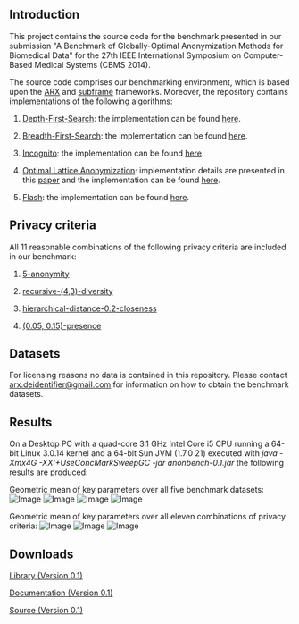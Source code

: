 Introduction
------
This project contains the source code for the benchmark presented in our submission
"A Benchmark of Globally-Optimal Anonymization Methods for Biomedical Data" for the
27th IEEE International Symposium on Computer-Based Medical Systems (CBMS 2014).

The source code comprises our benchmarking environment, which is based upon
the [ARX](http://arx.deidentifier.org/) and [subframe](https://github.com/prasser/subframe) 
frameworks. Moreover, the repository contains implementations of the following algorithms:

1. [Depth-First-Search](http://en.wikipedia.org/wiki/Depth-first_search): the implementation can be found [here](https://github.com/arx-deidentifier/anonbench/blob/master/src/org/deidentifier/arx/algorithm/AlgorithmDFS.java).

2. [Breadth-First-Search](http://en.wikipedia.org/wiki/Breadth-first_search): the implementation can be found [here](https://github.com/arx-deidentifier/anonbench/blob/master/src/org/deidentifier/arx/algorithm/AlgorithmBFS.java).

3. [Incognito](http://dx.doi.org/10.1145/1066157.1066164): the implementation can be found [here](https://github.com/arx-deidentifier/anonbench/blob/master/src/org/deidentifier/arx/algorithm/AlgorithmIncognito.java).

4. [Optimal Lattice Anonymization](http://dx.doi.org/10.1197/jamia.M3144): implementation details are presented in this [paper](http://dx.doi.org/10.1109/CBMS.2012.6266366)
   and the implementation can be found [here](https://github.com/arx-deidentifier/anonbench/blob/master/src/org/deidentifier/arx/algorithm/AlgorithmOLA.java).

5. [Flash](http://dx.doi.org/10.1109/SocialCom-PASSAT.2012.52): the implementation can be found [here](https://github.com/arx-deidentifier/anonbench/blob/master/src/org/deidentifier/arx/algorithm/AlgorithmFlash.java).

Privacy criteria
------
All 11 reasonable combinations of the following privacy criteria are included in our benchmark:

1. [5-anonymity](http://dx.doi.org/10.1142/S0218488502001648)

2. [recursive-(4,3)-diversity](http://dx.doi.org/10.1145/1217299.1217302)

3. [hierarchical-distance-0.2-closeness](http://dx.doi.org/10.1109/ICDE.2007.367856)

4. [(0.05, 0.15)-presence](http://dx.doi.org/10.1145/1247480.1247554)


Datasets
------

For licensing reasons no data is contained in this repository. Please contact arx.deidentifier@gmail.com for information on how to obtain the benchmark datasets.

Results
------

On a Desktop PC with a quad-core 3.1 GHz Intel Core i5 CPU running a 64-bit Linux 3.0.14 kernel and a
64-bit Sun JVM (1.7.0 21) executed with *java -Xmx4G -XX:+UseConcMarkSweepGC -jar anonbench-0.1.jar* the following results are produced:

Geometric mean of key parameters over all five benchmark datasets:
![Image](https://raw.github.com/arx-deidentifier/anonbench/master/doc/legend.png)
![Image](https://raw.github.com/arx-deidentifier/anonbench/master/doc/mean_check_criteria.png)
![Image](https://raw.github.com/arx-deidentifier/anonbench/master/doc/mean_rollup_criteria.png)
![Image](https://raw.github.com/arx-deidentifier/anonbench/master/doc/mean_time_criteria.png)

Geometric mean of key parameters over all eleven combinations of privacy criteria:
![Image](https://raw.github.com/arx-deidentifier/anonbench/master/doc/mean_check_datasets.png)
![Image](https://raw.github.com/arx-deidentifier/anonbench/master/doc/mean_rollup_datasets.png)
![Image](https://raw.github.com/arx-deidentifier/anonbench/master/doc/mean_time_datasets.png)



Downloads
------
[Library (Version 0.1)](https://raw.github.com/arx-deidentifier/anonbench/master/jars/anonbench-0.1.jar)

[Documentation (Version 0.1)](https://raw.github.com/arx-deidentifier/anonbench/master/jars/anonbench-0.1-doc.jar)

[Source (Version 0.1)](https://raw.github.com/arx-deidentifier/anonbench/master/jars/anonbench-0.1-src.jar)